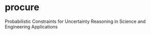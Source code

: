 procure
=======

Probabilistic Constraints for Uncertainty Reasoning in Science and Engineering Applications
